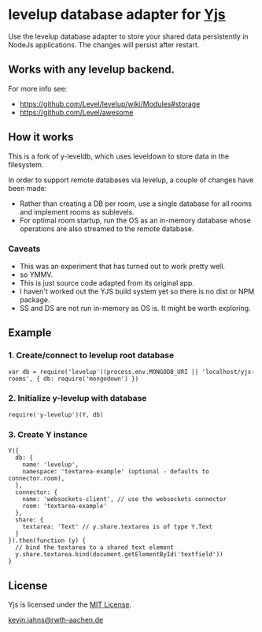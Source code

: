# levelup database adapter for [Yjs](https://github.com/y-js/yjs)

Use the levelup database adapter to store your shared data persistently in NodeJs applications. The changes will persist after restart.

## Works with any levelup backend.  

For more info see:

* https://github.com/Level/levelup/wiki/Modules#storage
* https://github.com/Level/awesome

## How it works

This is a fork of y-leveldb, which uses leveldown to store data in the filesystem.

In order to support remote databases via levelup, a couple of changes have been made:

* Rather than creating a DB per room, use a single database for all rooms and implement rooms as sublevels.
* For optimal room startup, run the OS as an in-memory database whose operations are also streamed to the remote database.

### Caveats

* This was an experiment that has turned out to work pretty well.
* so YMMV.
* This is just source code adapted from its original app. 
* I haven't worked out the YJS build system yet so there is no dist or NPM package.
* SS and DS are not run in-memory as OS is.  It might be worth exploring.

## Example

### 1.  Create/connect to levelup root database
```
var db = require('levelup')(process.env.MONGODB_URI || 'localhost/yjs-rooms', { db: require('mongodown') })
```

### 2.  Initialize y-levelup with database
```
require('y-levelup')(Y, db)
```

### 3.  Create Y instance
```
Y({
  db: {
    name: 'levelup',
    namespace: 'textarea-example' (optional - defaults to connector.room),
  },
  connector: {
    name: 'websockets-client', // use the websockets connector
    room: 'textarea-example'
  },
  share: {
    textarea: 'Text' // y.share.textarea is of type Y.Text
  }
}).then(function (y) {
  // bind the textarea to a shared text element
  y.share.textarea.bind(document.getElementById('textfield'))
}
```

## License
Yjs is licensed under the [MIT License](./LICENSE).

<kevin.jahns@rwth-aachen.de>
